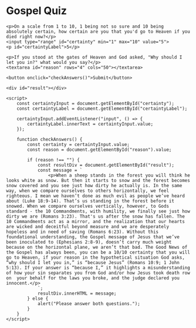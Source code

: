 <html lang="en">
<head>
    <meta charset="UTF-8">
    <meta http-equiv="X-UA-Compatible" content="IE=edge">
    <meta name="viewport" content="width=device-width, initial-scale=1.0">
    <title>Gospel Quiz</title>
</head>
<body>
    <h1>Gospel Quiz</h1>
    
    <p>On a scale from 1 to 10, 1 being not so sure and 10 being absolutely certain, how certain are you that you'd go to Heaven if you died right now?</p>
    <input type="range" id="certainty" min="1" max="10" value="5">
    <p id="certaintyLabel">5</p>
    
    <p>If you stood at the gates of Heaven and God asked, "Why should I let you in?" what would you say?</p>
    <textarea id="reason" rows="4" cols="50"></textarea>
    
    <button onclick="checkAnswers()">Submit</button>

    <div id="result"></div>

    <script>
        const certaintyInput = document.getElementById("certainty");
        const certaintyLabel = document.getElementById("certaintyLabel");

        certaintyInput.addEventListener("input", () => {
            certaintyLabel.innerText = certaintyInput.value;
        });

        function checkAnswers() {
            const certainty = certaintyInput.value;
            const reason = document.getElementById("reason").value;

            if (reason !== "") {
                const resultDiv = document.getElementById("result");
                const message = `
                    <p>When a sheep stands in the forest you will think he looks white as snow. But then it starts to snow and the forest becomes snow covered and you see just how dirty he actually is. In the same way, when we compare ourselves to others horizontally, we feel righteous. I mean we haven’t done as much evil as people we’ve heard about (Luke 18:9-14). That’s us standing in the forest before it snowed. When we compare ourselves vertically, however, to Gods standard - the 10 Commandments, with humility, we finally see just how dirty we are (Romans 3:23). That's us after the snow has fallen. The 10 Commandments act as a mirror, and the realization that our hearts are wicked and deceitful beyond measure and we are desperately hopeless and in need of saving (Romans 6:23). Without this foundational understanding, the Gospel message of Jesus that we’ve been inoculated to (Ephesians 2:8-9), doesn’t carry much weight because on the horizontal plane, we aren’t that bad. The Good News of the Gospel has always been, you can be a 10/10 certainty that you will go to Heaven, if your reason in the hypothetical situation God asks, “why should I let you in,” is “because Jesus” (Romans 10:9; 1 John 5:13). If your answer is “because I,” it highlights a misunderstanding of how your sin separates you from God and/or how Jesus took death row on  your behalf for the laws you broke, and the judge declared you innocent.</p>
                `;
                resultDiv.innerHTML = message;
            } else {
                alert("Please answer both questions.");
            }
        }
    </script>
</body>
</html>
